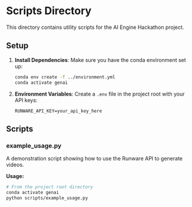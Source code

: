 # Scripts Directory

This directory contains utility scripts for the AI Engine Hackathon project.

## Setup

1. **Install Dependencies**: Make sure you have the conda environment set up:
   ```bash
   conda env create -f ../environment.yml
   conda activate genai
   ```

2. **Environment Variables**: Create a `.env` file in the project root with your API keys:
   ```
   RUNWARE_API_KEY=your_api_key_here
   ```

## Scripts

### example_usage.py
A demonstration script showing how to use the Runware API to generate videos.

**Usage:**
```bash
# From the project root directory
conda activate genai
python scripts/example_usage.py
```
